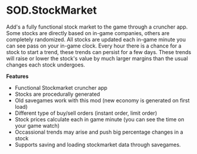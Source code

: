 # SOD.StockMarket

Add's a fully functional stock market to the game through a cruncher app.
Some stocks are directly based on in-game companies, others are completely randomized.
All stocks are updated each in-game minute you can see pass on your in-game clock.
Every hour there is a chance for a stock to start a trend, these trends can persist for a few days.
These trends will raise or lower the stock's value by much larger margins than the usual changes each stock undergoes.

**Features**
- Functional Stockmarket cruncher app
- Stocks are procedurally generated
- Old savegames work with this mod (new economy is generated on first load)
- Different type of buy/sell orders (instant order, limit order)
- Stock prices calculate each in game minute (you can see the time on your game watch)
- Occassional trends may arise and push big percentage changes in a stock
- Supports saving and loading stockmarket data through savegames.